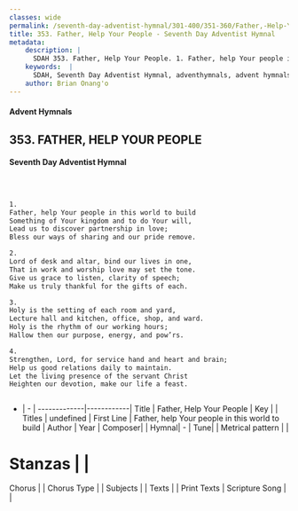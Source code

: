 ```yaml
---
classes: wide
permalink: /seventh-day-adventist-hymnal/301-400/351-360/Father,-Help-Your-People/
title: 353. Father, Help Your People - Seventh Day Adventist Hymnal
metadata:
    description: |
      SDAH 353. Father, Help Your People. 1. Father, help Your people in this world to build Something of Your kingdom and to do Your will, Lead us to discover partnership in love; Bless our ways of sharing and our pride remove.
    keywords:  |
      SDAH, Seventh Day Adventist Hymnal, adventhymnals, advent hymnals, Father, Help Your People, Father, help Your people in this world to build 
    author: Brian Onang'o
---
```


#### Advent Hymnals
## 353. FATHER, HELP YOUR PEOPLE
#### Seventh Day Adventist Hymnal

```txt



1.
Father, help Your people in this world to build
Something of Your kingdom and to do Your will,
Lead us to discover partnership in love;
Bless our ways of sharing and our pride remove.

2.
Lord of desk and altar, bind our lives in one,
That in work and worship love may set the tone.
Give us grace to listen, clarity of speech;
Make us truly thankful for the gifts of each.

3.
Holy is the setting of each room and yard,
Lecture hall and kitchen, office, shop, and ward.
Holy is the rhythm of our working hours;
Hallow then our purpose, energy, and pow’rs.

4.
Strengthen, Lord, for service hand and heart and brain;
Help us good relations daily to maintain.
Let the living presence of the servant Christ
Heighten our devotion, make our life a feast.



```

- |   -  |
-------------|------------|
Title | Father, Help Your People |
Key |  |
Titles | undefined |
First Line | Father, help Your people in this world to build |
Author | 
Year | 
Composer|  |
Hymnal|  - |
Tune|  |
Metrical pattern | |
# Stanzas |  |
Chorus |  |
Chorus Type |  |
Subjects |  |
Texts |  |
Print Texts | 
Scripture Song |  |
  
